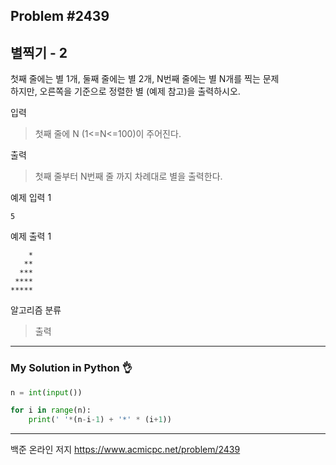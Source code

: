 ## Problem #2439
## 별찍기 - 2

첫째 줄에는 별 1개, 둘째 줄에는 별 2개, N번째 줄에는 별 N개를 찍는 문제\
하지만, 오른쪽을 기준으로 정렬한 별 (예제 참고)을 출력하시오.

입력
> 첫째 줄에 N (1<=N<=100)이 주어진다.

출력
> 첫째 줄부터 N번째 줄 까지 차례대로 별을 출력한다.

예제 입력 1
```
5
```

예제 출력 1
```
    *
   **
  ***
 ****
*****
```

알고리즘 분류
> 출력

***
### My Solution in Python :ok_hand:
```python
n = int(input())

for i in range(n):
    print(' '*(n-i-1) + '*' * (i+1))
```
***
백준 온라인 저지 https://www.acmicpc.net/problem/2439

